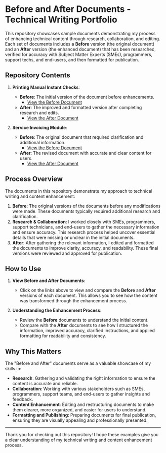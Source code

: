 # Before and After Documents - Technical Writing Portfolio

This repository showcases sample documents demonstrating my process of enhancing technical content through research, collaboration, and editing. Each set of documents includes a **Before** version (the original document) and an **After** version (the enhanced document) that has been researched, verified for accuracy with Subject Matter Experts (SMEs), programmers, support techs, and end-users, and then formatted for publication.

## Repository Contents

1. **Printing Manual Instant Checks**:
   - **Before**: The initial version of the document before enhancements.
     - [View the Before Document](https://github.com/TiskaDavis/Sample-Before-After-Documents/blob/main/Printing%20Manual%20Checks/BEFORE_Printing%20Manual%20Instant%20Checks.pdf)
   - **After**: The improved and formatted version after completing research and edits.
     - [View the After Document](https://github.com/TiskaDavis/Sample-Before-After-Documents/blob/main/Printing%20Manual%20Checks/AFTER_Printing%20Manual%20Instant%20Checks.pdf)

2. **Service Invoicing Module**:
   - **Before**: The original document that required clarification and additional information.
     - [View the Before Document](https://github.com/TiskaDavis/Sample-Before-After-Documents/blob/main/Service%20Invoicing%20Sample/BEFORE_Service%20Invoicing%20Module.pdf)
   - **After**: The revised document with accurate and clear content for users.
     - [View the After Document](https://github.com/TiskaDavis/Sample-Before-After-Documents/blob/main/Service%20Invoicing%20Sample/AFTER_Service%20Invoicing%20Module.pdf)

## Process Overview

The documents in this repository demonstrate my approach to technical writing and content enhancement:

1. **Before**: The original versions of the documents before any modifications were made. These documents typically required additional research and clarification.
2. **Research & Collaboration**: I worked closely with SMEs, programmers, support technicians, and end-users to gather the necessary information and ensure accuracy. This research process helped uncover essential details that were missing or unclear in the initial documents.
3. **After**: After gathering the relevant information, I edited and formatted the documents to improve clarity, accuracy, and readability. These final versions were reviewed and approved for publication.

## How to Use

1. **View Before and After Documents**:
   - Click on the links above to view and compare the **Before** and **After** versions of each document. This allows you to see how the content was transformed through the enhancement process.

2. **Understanding the Enhancement Process**:
   - Review the **Before** documents to understand the initial content.
   - Compare with the **After** documents to see how I structured the information, improved accuracy, clarified instructions, and applied formatting for readability and consistency.

## Why This Matters

The "Before and After" documents serve as a valuable showcase of my skills in:

- **Research**: Gathering and validating the right information to ensure the content is accurate and reliable.
- **Collaboration**: Working with various stakeholders such as SMEs, programmers, support teams, and end-users to gather insights and feedback.
- **Content Enhancement**: Editing and restructuring documents to make them clearer, more organized, and easier for users to understand.
- **Formatting and Publishing**: Preparing documents for final publication, ensuring they are visually appealing and professionally presented.

---

Thank you for checking out this repository! I hope these examples give you a clear understanding of my technical writing and content enhancement process.
